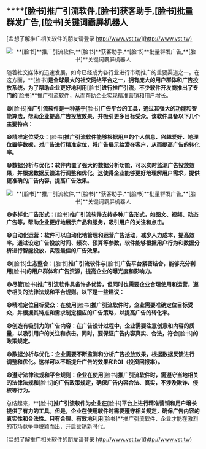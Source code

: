## ****[脸书]**推广引流软件,**[脸书]**获客助手,**[脸书]**批量群发广告,**[脸书]**关键词霸屏机器人**

[😍想了解推广相关软件的朋友请登录 http://www.vst.tw](http://www.vst.tw)

 <center><img src="https://vst.tw/MP4/tuiguang/png/7.png" alt="**[脸书]**推广引流软件,**[脸书]**获客助手,**[脸书]**批量群发广告,**[脸书]**关键词霸屏机器人"></center>

随着社交媒体的迅速发展，如今已经成为各行业进行市场推广的重要渠道之一。在这方面，**[脸书]**是全球最大的社交网络平台之一，拥有庞大的用户群体和广告投放系统。为了帮助企业更好地利用**[脸书]**进行推广引流，不少软件开发商推出了专门的**[脸书]**推广引流软件，从而帮助企业实现精准营销和用户增长。

**😄**[脸书]**推广引流软件是一种基于**[脸书]**广告平台的工具，通过其强大的功能和智能算法，帮助企业提高广告投放效果，并吸引更多目标受众。该软件具备以下几个主要特点：**

**😄精准定位受众：**[脸书]**推广引流软件能够根据用户的个人信息、兴趣爱好、地理位置等数据，对广告进行精准定位，将广告展示给潜在客户，从而提高广告的转化率。**

**😄数据分析与优化：软件内置了强大的数据分析功能，可以实时监测广告投放效果，并根据数据反馈进行调整和优化。这使得企业能够更好地理解用户需求，提供更准确的广告内容，提高广告效果。**

 <center><img src="https://vst.tw/MP4/tuiguang/png/8.png" alt="**[脸书]**推广引流软件,**[脸书]**获客助手,**[脸书]**批量群发广告,**[脸书]**关键词霸屏机器人"></center>

**😄多样化广告形式：**[脸书]**推广引流软件支持多种广告形式，如图文、视频、动态广告等，帮助企业更好地展示产品和服务，吸引用户的关注和点击。**

**😄自动化运营：软件可以自动化地管理和运营广告活动，减少人力成本，提高效率。通过设定广告投放时间、频次、预算等参数，软件能够根据用户行为和数据分析进行智能投放，实现最佳的广告效果。**

**😄**[脸书]**生态整合：**[脸书]**推广引流软件与**[脸书]**广告平台紧密结合，能够充分利用**[脸书]**的用户群体和广告资源，提高企业的曝光度和影响力。**

**😄尽管**[脸书]**推广引流软件具备许多优势，但同时也需要企业合理使用和运营，遵守相关的法律法规和平台规则。以下是一些建议：**

**😄精准定位目标受众：在使用**[脸书]**推广引流软件时，企业需要准确定位目标受众，并根据其特点和需求制定相应的广告策略，以提高广告的转化率。**

**😄创造有吸引力的广告内容：在广告设计过程中，企业需要注意创意和内容的质量，以吸引用户的关注和点击。同时，要保证广告内容真实、合法，符合**[脸书]**的政策规定。**

**😄数据分析与优化：企业需要不断监测和分析广告投放效果，根据数据反馈进行调整和优化。这样可以不断提升广告的效果和ROI（投资回报率）。**

**😄遵守法律法规和平台规则：企业在使用**[脸书]**推广引流软件时，需遵守当地相关的法律法规和**[脸书]**的广告政策规定，确保广告内容合法、真实，不涉及欺诈、侵权等行为。**

总结起来，**[脸书]**推广引流软件为企业在**[脸书]**平台上进行精准营销和用户增长提供了有力的工具。但是，企业在使用软件时需要遵守相关规定，确保广告内容的真实性和合法性。只有合理、有效地利用**[脸书]**推广引流软件，企业才能在激烈的市场竞争中脱颖而出，开启营销新时代。

[😍想了解推广相关软件的朋友请登录 http://www.vst.tw](http://www.vst.tw)



